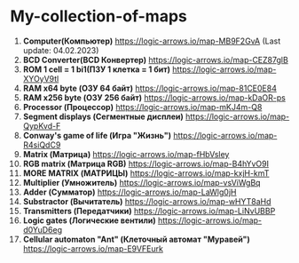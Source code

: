 # My-collection-of-maps
1. **Computer(Компьютер)** https://logic-arrows.io/map-MB9F2GvA (Last update: 04.02.2023)
2. **BCD Converter(BCD Конвертер)** https://logic-arrows.io/map-CEZ87glB
3. **ROM 1 cell = 1 bi1(ПЗУ 1 клетка = 1 бит)** https://logic-arrows.io/map-XYOyV9tl
4. **RAM x64 byte (ОЗУ 64 байт)** https://logic-arrows.io/map-81CE0E84
5. **RAM x256 byte (ОЗУ 256 байт)**  https://logic-arrows.io/map-kDaOR-ps
6. **Processor (Процессор)** https://logic-arrows.io/map-mKJ4m-Q8
7. **Segment displays (Сегментные дисплеи)** https://logic-arrows.io/map-QypKvd-F
8. **Conway's game of life (Игра "Жизнь")** https://logic-arrows.io/map-R4siQdC9
9. **Matrix (Матрица)** https://logic-arrows.io/map-fHbVsley
10. **RGB matrix (Матрица RGB)** https://logic-arrows.io/map-B4hYvO9I
11. **MORE MATRIX (МАТРИЦЫ)** https://logic-arrows.io/map-kxjH-kmT
12. **Multiplier (Умножитель)** https://logic-arrows.io/map-vsViWgBq
13. **Adder (Сумматор)** https://logic-arrows.io/map-LaWlg0jH
14. **Substractor (Вычитатель)** https://logic-arrows.io/map-wHYT8aHd
15. **Transmitters (Передатчики)** https://logic-arrows.io/map-LiNvUBBP
16. **Logic gates (Логические вентили)** https://logic-arrows.io/map-d0YuD6eg
17. **Cellular automaton "Ant" (Клеточный автомат "Муравей")** https://logic-arrows.io/map-E9VFEurk
